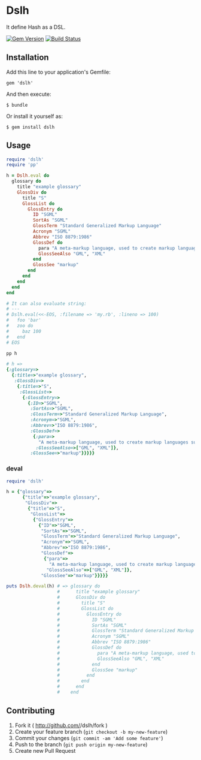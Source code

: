 # Dslh

It define Hash as a DSL.

[![Gem Version](https://badge.fury.io/rb/dslh.png?201403101612)](http://badge.fury.io/rb/dslh)
[![Build Status](https://drone.io/github.com/winebarrel/dslh/status.png?201403101612)](https://drone.io/github.com/winebarrel/dslh/latest)

## Installation

Add this line to your application's Gemfile:

    gem 'dslh'

And then execute:

    $ bundle

Or install it yourself as:

    $ gem install dslh

## Usage

```ruby
require 'dslh'
require 'pp'

h = Dslh.eval do
  glossary do
    title "example glossary"
    GlossDiv do
      title "S"
      GlossList do
        GlossEntry do
          ID "SGML"
          SortAs "SGML"
          GlossTerm "Standard Generalized Markup Language"
          Acronym "SGML"
          Abbrev "ISO 8879:1986"
          GlossDef do
            para "A meta-markup language, used to create markup languages such as DocBook."
            GlossSeeAlso "GML", "XML"
          end
          GlossSee "markup"
        end
      end
    end
  end
end

# It can also evaluate string:
# ---
# Dslh.eval(<<-EOS, :filename => 'my.rb', :lineno => 100)
#   foo 'bar'
#   zoo do
#     baz 100
#   end
# EOS

pp h
```

```ruby
# h =>
{:glossary=>
  {:title=>"example glossary",
   :GlossDiv=>
    {:title=>"S",
     :GlossList=>
      {:GlossEntry=>
        {:ID=>"SGML",
         :SortAs=>"SGML",
         :GlossTerm=>"Standard Generalized Markup Language",
         :Acronym=>"SGML",
         :Abbrev=>"ISO 8879:1986",
         :GlossDef=>
          {:para=>
            "A meta-markup language, used to create markup languages such as DocBook.",
           :GlossSeeAlso=>["GML", "XML"]},
         :GlossSee=>"markup"}}}}}
```

### deval

```ruby
require 'dslh'

h = {"glossary"=>
      {"title"=>"example glossary",
       "GlossDiv"=>
        {"title"=>"S",
         "GlossList"=>
          {"GlossEntry"=>
            {"ID"=>"SGML",
             "SortAs"=>"SGML",
             "GlossTerm"=>"Standard Generalized Markup Language",
             "Acronym"=>"SGML",
             "Abbrev"=>"ISO 8879:1986",
             "GlossDef"=>
              {"para"=>
                "A meta-markup language, used to create markup languages such as DocBook.",
               "GlossSeeAlso"=>["GML", "XML"]},
             "GlossSee"=>"markup"}}}}}

puts Dslh.deval(h) # => glossary do
                   #      title "example glossary"
                   #      GlossDiv do
                   #        title "S"
                   #        GlossList do
                   #          GlossEntry do
                   #            ID "SGML"
                   #            SortAs "SGML"
                   #            GlossTerm "Standard Generalized Markup Language"
                   #            Acronym "SGML"
                   #            Abbrev "ISO 8879:1986"
                   #            GlossDef do
                   #              para "A meta-markup language, used to create markup languages such as DocBook."
                   #              GlossSeeAlso "GML", "XML"
                   #            end
                   #            GlossSee "markup"
                   #          end
                   #        end
                   #      end
                   #    end
```

## Contributing

1. Fork it ( http://github.com/<my-github-username>/dslh/fork )
2. Create your feature branch (`git checkout -b my-new-feature`)
3. Commit your changes (`git commit -am 'Add some feature'`)
4. Push to the branch (`git push origin my-new-feature`)
5. Create new Pull Request
